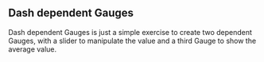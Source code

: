 ## Dash dependent Gauges
Dash dependent Gauges is just a simple exercise to create two dependent Gauges, with a slider to manipulate the value and a third Gauge to show the average value.
